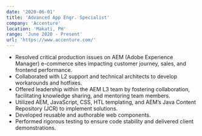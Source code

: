 ```yaml
---
date: '2020-06-01'
title: 'Advanced App Engr. Specialist'
company: 'Accenture'
location: 'Makati, PH'
range: 'June 2020 - Present'
url: 'https://www.accenture.com/'
---
```


- Resolved critical production issues on AEM (Adobe Experience Manager) e-commerce sites impacting customer journey, sales, and frontend performance.
- Collaborated with L2 support and technical architects to develop workarounds and hotfixes.
- Offered leadership within the AEM L3 team by fostering collaboration, facilitating knowledge sharing, and mentoring team members.
- Utilized AEM, JavaScript, CSS, HTL templating, and AEM’s Java Content Repository (JCR) to implement solutions.
- Developed reusable and authorable web components.
- Performed rigorous testing to ensure code stability and delivered client demonstrations.
